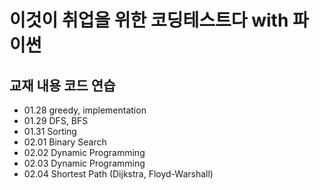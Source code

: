 # 이것이 취업을 위한 코딩테스트다 with 파이썬
## 교재 내용 코드 연습
+ 01.28 greedy, implementation
+ 01.29 DFS, BFS
+ 01.31 Sorting
+ 02.01 Binary Search
+ 02.02 Dynamic Programming
+ 02.03 Dynamic Programming
+ 02.04 Shortest Path (Dijkstra, Floyd-Warshall)
